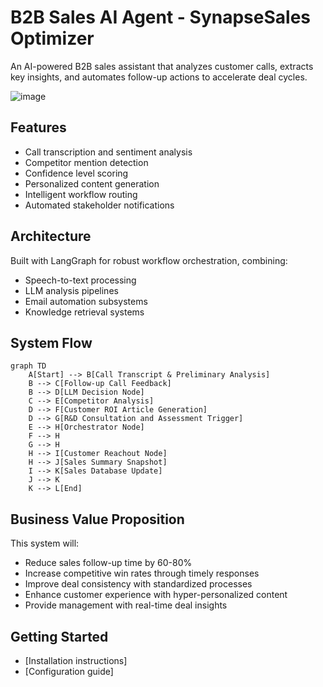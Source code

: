 # B2B Sales AI Agent - SynapseSales Optimizer

An AI-powered B2B sales assistant that analyzes customer calls, extracts key insights, and automates follow-up actions to accelerate deal cycles.

![image](https://www-cms.pipedriveassets.com/futurama-sales-meme.png)

## Features
- Call transcription and sentiment analysis
- Competitor mention detection
- Confidence level scoring
- Personalized content generation
- Intelligent workflow routing
- Automated stakeholder notifications

## Architecture
Built with LangGraph for robust workflow orchestration, combining:
- Speech-to-text processing
- LLM analysis pipelines
- Email automation subsystems
- Knowledge retrieval systems

## System Flow
```mermaid
graph TD
    A[Start] --> B[Call Transcript & Preliminary Analysis]
    B --> C[Follow-up Call Feedback]
    B --> D[LLM Decision Node]
    C --> E[Competitor Analysis]
    D --> F[Customer ROI Article Generation]
    D --> G[R&D Consultation and Assessment Trigger]
    E --> H[Orchestrator Node]
    F --> H
    G --> H
    H --> I[Customer Reachout Node]
    H --> J[Sales Summary Snapshot]
    I --> K[Sales Database Update]
    J --> K
    K --> L[End]
```

## Business Value Proposition
This system will:

- Reduce sales follow-up time by 60-80%
- Increase competitive win rates through timely responses
- Improve deal consistency with standardized processes
- Enhance customer experience with hyper-personalized content
- Provide management with real-time deal insights

## Getting Started
- [Installation instructions]
- [Configuration guide]
